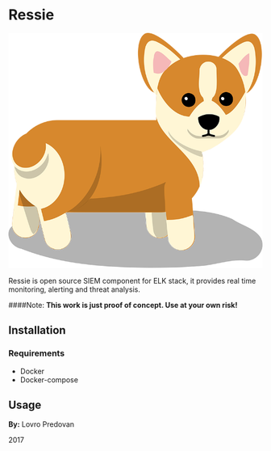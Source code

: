 # Ressie

![Ressie](./ressie.png )


Ressie is open source SIEM component for ELK stack, it provides real time monitoring, alerting and threat analysis.

####Note:
**This work is just proof of concept. Use at your own risk!**

## Installation

### Requirements

* Docker
* Docker-compose


## Usage



**By:** Lovro Predovan

2017
